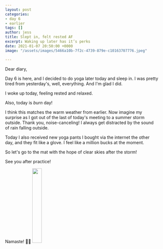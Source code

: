 ```yaml
---
layout: post
categories:
- day 6
- earlier
tags: []
author: jess
title: Slept in, felt rested AF
excerpt: Waking up later has it’s perks
date: 2021-01-07 20:50:00 +0000
image: "/assets/images/5466a10b-7f2c-4739-879e-c10163707776.jpeg"

---
```

Dear diary,

Day 6 is here, and I decided to do yoga later today and sleep in. I was pretty tired from yesterday's, well, everything. And I'm glad I did.

I woke up today, feeling rested and relaxed.

Also, today is _burn_ day!

I think this matches the warm weather from earlier. Now imagine my surprise as I got out of the last of today's meeting to a summer storm outside. Thank you, noise-canceling! I always get distracted by the sound of rain falling outside.

Today I also received new yoga pants I bought via the internet the other day, and they fit like a glove. I feel like a million bucks at the moment.

So let's go to the mat with the hope of clear skies after the storm!

See you after practice!

Namaste! 🧘‍♀️ <img width="25%" height="25%" src="{{site.url}}{{site.baseurl}}/assets/images/jess-signature.gif">